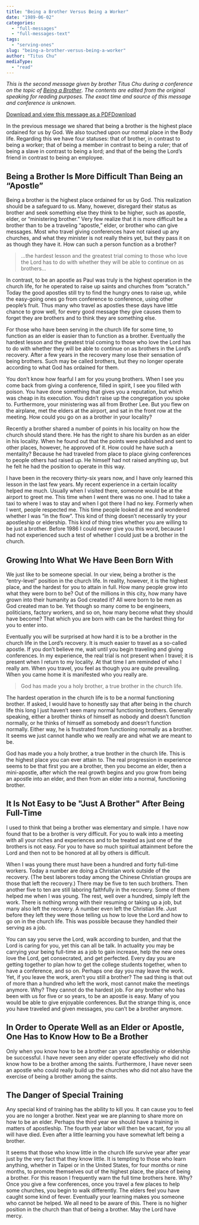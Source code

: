 ```yaml
---
title: "Being a Brother Versus Being a Worker"
date: "1989-06-02"
categories: 
  - "full-messages"
  - "full-messages-text"
tags: 
  - "serving-ones"
slug: "being-a-brother-versus-being-a-worker"
author: "Titus Chu"
mediaType: 
  - "read"
---
```


_This is the second message given by brother Titus Chu during a conference on the topic of [Being a Brother](https://www.asweetsavor.org/being-a-brother/)_. _The contents are edited from the original speaking for reading purposes. The exact time and source of this message and conference is unknown._

[Download and view this message as a PDF](https://www.asweetsavor.org/wp-content/uploads/being-a-brother-02.pdf)[Download](https://www.asweetsavor.org/wp-content/uploads/being-a-brother-02.pdf)

In the previous message we shared that being a brother is the highest place ordained for us by God. We also touched upon our normal place in the Body life. Regarding this we have four statuses: that of brother, in contrast to being a worker; that of being a member in contrast to being a ruler; that of being a slave in contrast to being a lord; and that of the being the Lord’s friend in contrast to being an employee.

## Being a Brother Is More Difficult Than Being an “Apostle”

Being a brother is the highest place ordained for us by God. This realization should be a safeguard to us. Many, however, disregard their status as brother and seek something else they think to be higher, such as apostle, elder, or “ministering brother.” Very few realize that it is more difficult be a brother than to be a traveling “apostle,” elder, or brother who can give messages. Most who travel giving conferences have not raised up any churches, and what they minister is not really theirs yet, but they pass it on as though they have it. How can such a person function as a brother?

> ...the hardest lesson and the greatest trial coming to those who love the Lord has to do with whether they will be able to continue on as brothers...

In contrast, to be an apostle as Paul was truly is the highest operation in the church life, for he operated to raise up saints and churches from “scratch.” Today the good apostles still try to find the hungry ones to raise up, while the easy-going ones go from conference to conference, using other people’s fruit. Thus many who travel as apostles these days have little chance to grow well, for every good message they give causes them to forget they are brothers and to think they are something else.

For those who have been serving in the church life for some time, to function as an elder is easier than to function as a brother. Eventually the hardest lesson and the greatest trial coming to those who love the Lord has to do with whether they will be able to continue on as brothers in the Lord’s recovery. After a few years in the recovery many lose their sensation of being brothers. Such may be called brothers, but they no longer operate according to what God has ordained for them.

You don’t know how fearful I am for you young brothers. When I see you come back from giving a conference, filled in spirit, I see you filled with poison. You have done something that gives you a reputation, but which was cheap in its execution. You didn’t raise up the congregation you spoke to. Furthermore, your ministering was all from Brother Lee. But you flew on the airplane, met the elders at the airport, and sat in the front row at the meeting. How could you go on as a brother in your locality?

Recently a brother shared a number of points in his locality on how the church should stand there. He has the right to share his burden as an elder in his locality. When he found out that the points were published and sent to other places, however, he approved of it. How could he have such a mentality? Because he had traveled from place to place giving conferences to people others had raised up. He himself had not raised anything up, but he felt he had the position to operate in this way.

I have been in the recovery thirty-six years now, and I have only learned this lesson in the last few years. My recent experience in a certain locality helped me much. Usually when I visited there, someone would be at the airport to greet me. This time when I went there was no one. I had to take a taxi to where I was to stay and when I got there I had no key. Formerly when I went, people respected me. This time people looked at me and wondered whether I was “in the flow”. This kind of thing doesn’t necessarily try your apostleship or eldership. This kind of thing tries whether you are willing to be just a brother. Before 1986 I could never give you this word, because I had not experienced such a test of whether I could just be a brother in the church.

## Growing Into What We Have Been Born With

We just like to be someone special. In our view, being a brother is the “entry-level” position in the church life. In reality, however, it is the highest place, and the hardest for you to attain in full. How many people grow into what they were born to be? Out of the millions in this city, how many have grown into their humanity as God created it? All were born to be men as God created man to be. Yet though so many come to be engineers, politicians, factory workers, and so on, how many become what they should have become? That which you are born with can be the hardest thing for you to enter into.

Eventually you will be surprised at how hard it is to be a brother in the church life in the Lord’s recovery. It is much easier to travel as a so-called apostle. If you don’t believe me, wait until you begin traveling and giving conferences. In my experience, the real trial is not present when I travel; it is present when I return to my locality. At that time I am reminded of who I really am. When you travel, you feel as though you are quite prevailing. When you came home it is manifested who you really are.

> God has made you a holy brother, a true brother in the church life.

The hardest operation in the church life is to be a normal functioning brother. If asked, I would have to honestly say that after being in the church life this long I just haven’t seen many normal functioning brothers. Generally speaking, either a brother thinks of himself as nobody and doesn’t function normally, or he thinks of himself as somebody and doesn’t function normally. Either way, he is frustrated from functioning normally as a brother. It seems we just cannot handle who we really are and what we are meant to be.

God has made you a holy brother, a true brother in the church life. This is the highest place you can ever attain to. The real progression in experience seems to be that first you are a brother, then you become an elder, then a mini-apostle, after which the real growth begins and you grow from being an apostle into an elder, and then from an elder into a normal, functioning brother.

## It Is Not Easy to be "Just A Brother" After Being Full-Time

I used to think that being a brother was elementary and simple. I have now found that to be a brother is very difficult. For you to walk into a meeting with all your riches and experiences and to be treated as just one of the brothers is not easy. For you to have so much spiritual attainment before the Lord and then not to be honored at all by others is difficult.

When I was young there must have been a hundred and forty full-time workers. Today a number are doing a Christian work outside of the recovery. (The best laborers today among the Chinese Christian groups are those that left the recovery.) There may be five to ten such brothers. Then another five to ten are still laboring faithfully in the recovery. Some of them helped me when I was young. The rest, well over a hundred, simply left the work. There is nothing wrong with their resuming or taking up a job, but many also left the recovery. A number even left the Christian life. Just before they left they were those telling us how to love the Lord and how to go on in the church life. This was possible because they handled their serving as a job.

You can say you serve the Lord, walk according to burden, and that the Lord is caring for you, yet this can all be talk. In actuality you may be carrying your being full-time as a job to gain increase, help the new ones love the Lord, get consecrated, and get perfected. Every day you are getting together to plan how to get the college students together, when to have a conference, and so on. Perhaps one day you may leave the work. Yet, if you leave the work, aren’t you still a brother? The sad thing is that out of more than a hundred who left the work, most cannot make the meetings anymore. Why? They cannot do the hardest job. For any brother who has been with us for five or so years, to be an apostle is easy. Many of you would be able to give enjoyable conferences. But the strange thing is, once you have traveled and given messages, you can’t be a brother anymore.

## In Order to Operate Well as an Elder or Apostle, One Has to Know How to Be a Brother

Only when you know how to be a brother can your apostleship or eldership be successful. I have never seen any elder operate effectively who did not know how to be a brother among the saints. Furthermore, I have never seen an apostle who could really build up the churches who did not also have the exercise of being a brother among the saints.

## The Danger of Special Training

Any special kind of training has the ability to kill you. It can cause you to feel you are no longer a brother. Next year we are planning to share more on how to be an elder. Perhaps the third year we should have a training in matters of apostleship. The fourth year labor will then be vacant, for you all will have died. Even after a little learning you have somewhat left being a brother.

It seems that those who know little in the church life survive year after year just by the very fact that they know little. It is tempting to those who learn anything, whether in Taipei or in the United States, for four months or nine months, to promote themselves out of the highest place, the place of being a brother. For this reason I frequently warn the full time brothers here. Why? Once you give a few conferences, once you travel a few places to help some churches, you begin to walk differently. The elders feel you have caught some kind of fever. Eventually your learning makes you someone who cannot be helped. We all need to be aware of this. There is no higher position in the church than that of being a brother. May the Lord have mercy.
